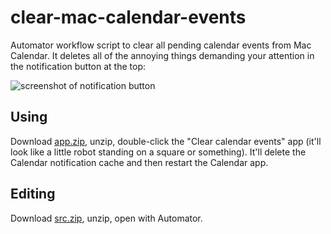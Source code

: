 # clear-mac-calendar-events
Automator workflow script to clear all pending calendar events from Mac Calendar.  It deletes all of the annoying things demanding your attention in the notification button at the top:

![screenshot of notification button](http://i.imgur.com/ZpMiveC.png)

## Using
Download [app.zip](https://github.com/mgwalker/clear-mac-calendar-events/raw/master/app.zip), unzip, double-click the "Clear calendar events" app (it'll look like a little robot standing on a square or something).  It'll delete the Calendar notification cache and then restart the Calendar app.

## Editing
Download [src.zip](https://github.com/mgwalker/clear-mac-calendar-events/raw/master/src.zip), unzip, open with Automator.
